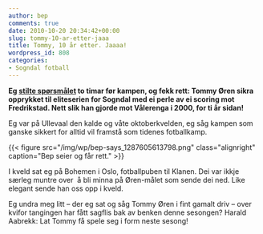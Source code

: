```yaml
---
author: bep
comments: true
date: 2010-10-20 20:34:42+00:00
slug: tommy-10-ar-etter-jaaa
title: Tommy, 10 år etter. Jaaaa!
wordpress_id: 808
categories:
- Sogndal fotball
---
```


**Eg [stilte spørsmålet](http://bepsays.com/2010/10/blir-det-reprise-i-kveld-tommy/) to timar før kampen, og fekk rett: Tommy Øren sikra opprykket til eliteserien for Sogndal med ei perle av ei scoring mot Fredrikstad. Nett slik han gjorde mot Vålerenga i 2000, for ti år sidan!**

<!--more-->

Eg var på Ullevaal den kalde og våte oktoberkvelden, eg såg kampen som ganske sikkert for alltid vil framstå som tidenes fotballkamp.

{{< figure src="/img/wp/bep-says_1287605613798.png" class="alignright" caption="Bep seier og får rett." >}}

I kveld sat eg på Bohemen i Oslo, fotballpuben til Klanen. Dei var ikkje særleg muntre over  å bli minna på Øren-målet som sende dei ned. Like elegant sende han oss opp i kveld.

Eg undra meg litt – der eg sat og såg Tommy Øren i fint gamalt driv – over kvifor tangingen har fått sagflis bak av benken denne sesongen? Harald Aabrekk: Lat Tommy få spele seg i form neste sesong!
